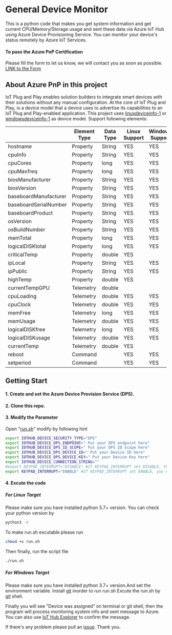 # General Device Monitor
This is a python code that makes you get system information and get current CPU/Memory/Storage usage and sent these data via Azure IoT Hub using Azure Device Provisioning Service. 
You can monitor your device's status remotely by Azure IoT Services.
#### To pass the Azure PnP Certification
Please fill the form to let us know, we will contact you as soon as possible.
[LINK to the Form][form_link]
## About Azure PnP in this project
IoT Plug and Play enables solution builders to integrate smart devices with their solutions without any manual configuration. At the core of IoT Plug and Play, is a device model that a device uses to advertise its capabilities to an IoT Plug and Play-enabled application. This project uses [linuxdeviceinfo-1] or [windowsdeviceinfo-1] as device model. 
Support following elements:

| | Element Type | Data Type | Linux Support | Windows Support |
| ------ | ------ | ------ | ------ | ------ |
| hostname | Property | String | YES | YES |
| cpuInfo | Property | String | YES | YES |
|cpuCores | Property | long | YES | YES | 
| cpuMaxfreq | Property | long | YES | YES | 
| biosManufacturer | Property | String | YES | YES | 
| biosVersion | Property | String | YES | YES |
| baseboardManufacturer | Property | String | YES | YES |
| baseboardSerialNumber | Property | String | YES | YES |
| baseboardProduct | Property | String | YES | YES | 
| osVersion | Property | String | YES | YES |
| osBuildNumber | Property | String | YES | YES | 
| memTotal | Property | long | YES | YES |
| logicalDISKtotal | Property | long | YES | YES |
| criticalTemp | Property | double | YES | | 
| ipLocal | Property | String | YES | YES | 
| ipPublic | Property | String | YES | YES |
| highTemp | Property | double | YES | |
| currentTempGPU | Telemetry | double | | |
| cpuLoading | Telemetry | double | YES | YES | 
| cpuClock | Telemetry | double | YES | YES | 
| memFree | Telemetry | long | YES | YES | 
| memUsage | Telemetry | double | YES | YES |
| logicalDISKfree | Telemetry | long | YES | YES |
| logicalDISKusage | Telemetry | double | YES | YES |
| currentTemp | Telemetry | double | YES | |
| reboot | Command | | YES | YES |
|setperiod | Command | | YES | YES |

## Getting Start
#### 1. Create and set the Azure Device Provision Service (DPS).
#### 2. Clone this repo.
#### 3. Modify the Parameter
Open "[run.sh]" modify by following hint
```sh
export IOTHUB_DEVICE_SECURITY_TYPE="DPS" 
export IOTHUB_DEVICE_DPS_ENDPOINT=" Put your DPS endpoint here" 
export IOTHUB_DEVICE_DPS_ID_SCOPE=" Put your DPS ID Scope here" 
export IOTHUB_DEVICE_DPS_DEVICE_ID=" Put your Device ID here" 
export IOTHUB_DEVICE_DPS_DEVICE_KEY=" Put your Device Key here" 
export IOTHUB_DEVICE_CONNECTION_STRING="" 
#export KEYPAD_INTERRUPT="DISABLE" #If KEYPAD_INTERRUPT set DISABLE, the program will never stop
export KEYPAD_INTERRUPT="ENABLE" #If KEYPAD_INTERRUPT set ENABLE, you can stop the program by pressing 'q' key
```
#### 4. Excute the code
##### For Linux Target
Please make sure you have installed python 3.7+ version.
You can check your python version by
```sh
python3 -V
```
To make run.sh excutable please run
```sh
chmod +x run.sh
```
Then finally, run the script file
```sh
./run.sh
```
##### For Windows Target
Please make sure you have installed python 3.7+ version.And set the environment variable.
Install [git] inorder to run run.sh
Excute the run.sh by [git] shell.

Finally you will see ”Device was assigned” on terminal or git shell, then the program will process monitoring system info and sent message to Azure. You can also use [IoT Hub Explorer] to confirm the message.

If there's any problem please pull an [issue]. Thank you.

[Azure IoT]:<https://docs.microsoft.com/zh-tw/azure/iot-hub/about-iot-hub>
[Azure Device Provisioning Service]:<https://docs.microsoft.com/azure/iot-dps/about-iot-dps>
[linuxdeviceinfo-1]:<https://github.com/Azure/iot-plugandplay-models/blob/main/dtmi/synnex/linuxdeviceinfo-1.json>
[windowsdeviceinfo-1]:<https://github.com/Azure/iot-plugandplay-models/blob/main/dtmi/synnex/windowsdeviceinfo-1.json>
[form_link]:<https://forms.office.com/Pages/ResponsePage.aspx?id=qRDzO7AbAkmVLXiwXlxBKgNN3X18_ZBMisV-J4xFgWtUNzM4RUxWUlFWOEROQTVNTUFRN01FQ0Q5Vi4u>
[run.sh]:<https://github.com/henry1758f/Azure-IoTHub-general-device/blob/55b170a4aadac11906ff4a13d5a74d476bea86d8/run.sh#L8-L15>
[git]:<https://git-scm.com/downloads>
[IoT Hub Explorer]:<https://docs.microsoft.com/zh-tw/azure/iot-pnp/howto-use-iot-explorer>
[issue]:<https://github.com/henry1758f/Azure-IoTHub-general-device/issues/new>
